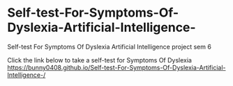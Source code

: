 # Self-test-For-Symptoms-Of-Dyslexia-Artificial-Intelligence-
Self-test For Symptoms Of Dyslexia Artificial Intelligence project sem 6 

Click the link below to take a self-test for Symptoms Of Dyslexia
https://bunny0408.github.io/Self-test-For-Symptoms-Of-Dyslexia-Artificial-Intelligence-/
